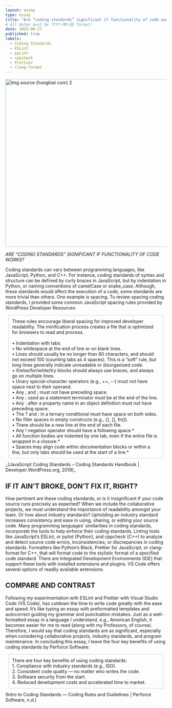 ```yaml
---
layout: essay
type: essay
title: "Are “coding standards” significant if functionality of code works?"
# All dates must be YYYY-MM-DD format!
date: 2025-06-27
published: true
labels:
  - Coding Standards
  - ESLint
  - pyLint
  - cppcheck
  - Prettier
  - clang-format
---
```



<img width="523" alt="Img source  (hongkiat com) 2" src="https://github.com/user-attachments/assets/92dd4009-e185-48bd-a0c3-3f7eb5c29220" />



*ARE “CODING STANDARDS” SIGNIFICANT IF FUNCTIONALITY OF CODE WORKS?*

Coding standards can vary between programming languages, like JavaScript, Python, and C++. For instance, coding standards of syntax and structure can be defined by curly braces in JavaScript, but by indentation in Python, or naming conventions of camelCase or snake_case. Although, these standards would affect the execution of a code, some standards are more trivial than others. One example is spacing. To review spacing coding standards, I provided some common JavaScript spacing rules provided by WordPress Developer Resources: 
<br>

<div style="border: 1px solid #ccc; padding: 10px; margin: 10px;">
These rules encourage liberal spacing for improved developer readability. The minification process creates a file that is optimized for browsers to read and process.
  <br>
  <br>
•	Indentation with tabs.
  <br>
•	No whitespace at the end of line or on blank lines.
  <br>
•	Lines should usually be no longer than 80 characters, and should not exceed 100 (counting tabs as 4 spaces). This is a “soft” rule, but long lines generally indicate unreadable or disorganized code.
  <br>
•	if/else/for/while/try blocks should always use braces, and always go on multiple lines.
  <br>
•	Unary special-character operators (e.g., ++, --) must not have space next to their operand.
  <br>
•	Any , and ; must not have preceding space.
  <br>
•	Any ; used as a statement terminator must be at the end of the line.
  <br>
•	Any : after a property name in an object definition must not have preceding space.
  <br>
•	The ? and : in a ternary conditional must have space on both sides.
  <br>
•	No filler spaces in empty constructs (e.g., {}, [], fn()).
  <br>
•	There should be a new line at the end of each file.
  <br>
•	Any ! negation operator should have a following space.*
  <br>
•	All function bodies are indented by one tab, even if the entire file is wrapped in a closure.*
  <br>
•	Spaces may align code within documentation blocks or within a line, but only tabs should be used at the start of a line.* </div>
_(JavaScript Coding Standards – Coding Standards Handbook | Developer.WordPress.org, 2019)_

## IF IT AIN’T BROKE, DON’T FIX IT, RIGHT?

How pertinent are these coding standards, or is it insignificant if your code source runs precisely as expected? When we include the collaborative projects, we must understand the importance of readability amongst your team. Or how about industry standards? Upholding an industry standard increases consistency and ease in using, sharing, or editing your source code. 
Many programming languages’ similarities in coding standards, incorporate the tools to help enforce their coding standards. Linting tools like JavaScript’s ESLint, or pylint (Python), and cppcheck (C++) to analyze and detect source code errors, inconsistencies, or discrepancies in coding standards. Formatters like Python’s Black, Prettier for JavaScript, or clang-format for C++, that will format code to the stylistic format of a specified code standard. There are Integrated Development Environments (IDE) that support these tools with installed extensions and plugins. VS Code offers several options of readily available extensions.

## COMPARE AND CONTRAST

Following my experimentation with ESLint and Prettier with Visual Studio Code (VS Code), has cutdown the time to write code greatly with the ease and speed. It’s like typing an essay with preformatted templates and autocorrect guiding my grammar and punctuation mistakes. Just as a well- formatted essay in a language I understand, e.g., American English, it becomes easier for me to read (along with my Professors, of course). Therefore, I would say that coding standards are as significant, especially when considering collaborative projects, industry standards, and program maintenance. In concluding this essay, I leave the four key benefits of using coding standards by Perforce Software:
<br>
<div style="border: 1px solid #ccc; padding: 10px; margin: 10px;">
There are four key benefits of using coding standards:
  <br>
1. Compliance with industry standards (e.g., ISO).
  <br>
2. Consistent code quality — no matter who writes the code.
  <br>
3. Software security from the start.
  <br>
4. Reduced development costs and accelerated time to market. </div>  
(Intro to Coding Standards — Coding Rules and Guidelines | Perforce Software, n.d.)


